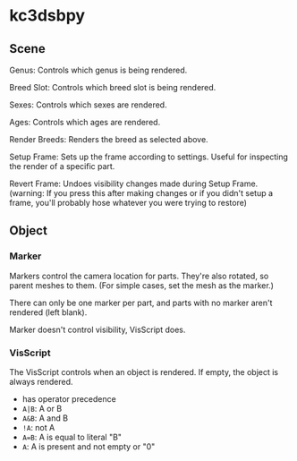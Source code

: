 # kc3dsbpy

## Scene

Genus: Controls which genus is being rendered.

Breed Slot: Controls which breed slot is being rendered.

Sexes: Controls which sexes are rendered.

Ages: Controls which ages are rendered.

Render Breeds: Renders the breed as selected above.

Setup Frame: Sets up the frame according to settings. Useful for inspecting the render of a specific part.

Revert Frame: Undoes visibility changes made during Setup Frame. (warning: If you press this after making changes or if you didn't setup a frame, you'll probably hose whatever you were trying to restore)

## Object

### Marker

Markers control the camera location for parts.
They're also rotated, so parent meshes to them.
(For simple cases, set the mesh as the marker.)

There can only be one marker per part, and parts with no marker aren't rendered (left blank).

Marker doesn't control visibility, VisScript does.

### VisScript

The VisScript controls when an object is rendered.
If empty, the object is always rendered.

* has operator precedence
* `A|B`: A or B
* `A&B`: A and B
* `!A`: not A
* `A=B`: A is equal to literal "B"
* `A`: A is present and not empty or "0"

